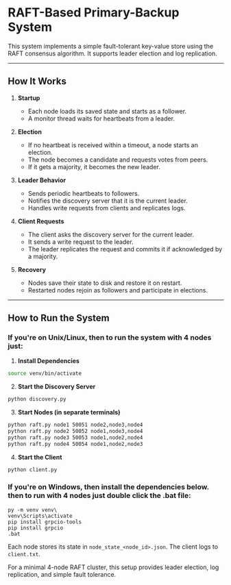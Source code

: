 # RAFT-Based Primary-Backup System

This system implements a simple fault-tolerant key-value store using the RAFT consensus algorithm. It supports leader election and log replication.

---

## How It Works

1. **Startup**
   - Each node loads its saved state and starts as a follower.
   - A monitor thread waits for heartbeats from a leader.

2. **Election**
   - If no heartbeat is received within a timeout, a node starts an election.
   - The node becomes a candidate and requests votes from peers.
   - If it gets a majority, it becomes the new leader.

3. **Leader Behavior**
   - Sends periodic heartbeats to followers.
   - Notifies the discovery server that it is the current leader.
   - Handles write requests from clients and replicates logs.

4. **Client Requests**
   - The client asks the discovery server for the current leader.
   - It sends a write request to the leader.
   - The leader replicates the request and commits it if acknowledged by a majority.

5. **Recovery**
   - Nodes save their state to disk and restore it on restart.
   - Restarted nodes rejoin as followers and participate in elections.

---

## How to Run the System

### If you're on Unix/Linux, then to run the system with 4 nodes just:

1. **Install Dependencies**
```bash
source venv/bin/activate
```

2. **Start the Discovery Server**
```bash
python discovery.py
```

3. **Start Nodes (in separate terminals)**
```bash
python raft.py node1 50051 node2,node3,node4
python raft.py node2 50052 node1,node3,node4
python raft.py node3 50053 node1,node2,node4
python raft.py node4 50054 node1,node2,node3
```

4. **Start the Client**
```bash
python client.py
```

### If you're on Windows, then install the dependencies below. then to run with 4 nodes just double click the .bat file:
```
py -m venv venv\
venv\Scripts\activate
pip install grpcio-tools
pip install grpcio
.bat
```

Each node stores its state in `node_state_<node_id>.json`. The client logs to `client.txt`.

For a minimal 4-node RAFT cluster, this setup provides leader election, log replication, and simple fault tolerance.
